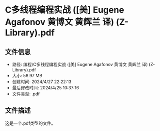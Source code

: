 ﻿# C多线程编程实战 ([美] Eugene Agafonov 黄博文 黄辉兰 译) (Z-Library).pdf

## 文件信息
- 路径: 编程\C多线程编程实战 ([美] Eugene Agafonov 黄博文 黄辉兰 译) (Z-Library).pdf
- 大小: 58.97 MB
- 创建时间: 2024/4/27 22:22:13
- 最后修改时间: 2024/4/25 10:37:16
- 文件类型: .pdf

## 文件描述
这是一个.pdf类型的文件。

